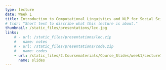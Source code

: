 ```yaml
---
type: lecture
date: Week 1
title: Introduction to Computational Linguistics and NLP for Social Science
# tldr: "Short text to discribe what this lecture is about."
thumbnail: /static_files/presentations/lec.jpg
links: 
    # - url: /static_files/presentations/lec.zip
    #   name: notes
    # - url: /static_files/presentations/code.zip
    #   name: codes
    - url: /static_files/2.Coursematerials/Course_Slides/week1/Lecture1_Zhanzhan.pptx
      name: slides
---
```

<!-- **Suggested Readings:**
- [Readings 1](http://example.com)
- [Readings 2](http://example.com) -->
